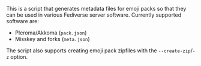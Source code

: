 This is a script that generates metadata files for emoji packs so that they can be used in various Fediverse server software.
Currently supported software are:
- Pleroma/Akkoma (`pack.json`)
- Misskey and forks (`meta.json`)

The script also supports creating emoji pack zipfiles with the `--create-zip`/`-z` option.